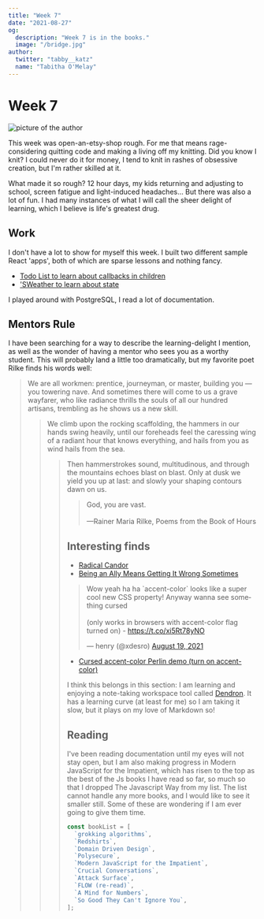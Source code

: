 ```yaml
---
title: "Week 7"
date: "2021-08-27"
og:
  description: "Week 7 is in the books."
  image: "/bridge.jpg"
author:
  twitter: "tabby__katz"
  name: "Tabitha O'Melay"
---
```


# Week 7

![picture of the author](/happy_friday.png)

This week was open-an-etsy-shop rough. For me that means rage-considering quitting code and making a living off my knitting. Did you know I knit? I could never do it for money, I tend to knit in rashes of obsessive creation, but I'm rather skilled at it.

What made it so rough? 12 hour days, my kids returning and adjusting to school, screen fatigue and light-induced headaches... But there was also a lot of fun. I had many instances of what I will call the sheer delight of learning, which I believe is life's greatest drug.

## Work

I don't have a lot to show for myself this week. I built two different sample React 'apps', both of which are sparse lessons and nothing fancy.

- [Todo List to learn about callbacks in children](https://github.com/tabbykatz/SimpleToDo)
- ['SWeather to learn about state](https://github.com/tabbykatz/-Sweather)

I played around with PostgreSQL, I read a lot of documentation.

## Mentors Rule

I have been searching for a way to describe the learning-delight I mention, as well as the wonder of having a mentor who sees you as a worthy student. This will probably land a little too dramatically, but my favorite poet Rilke finds his words well:

<blockquote>We are all workmen: prentice, journeyman,
or master, building you — you towering nave.
And sometimes there will come to us a grave
wayfarer, who like radiance thrills
the souls of all our hundred artisans,
trembling as he shows us a new skill.

<blockquote>We climb upon the rocking scaffolding,
the hammers in our hands swing heavily,
until our foreheads feel the caressing wing
of a radiant hour that knows everything,
and hails from you as wind hails from the sea.

<blockquote>Then hammerstrokes sound, multitudinous,
and through the mountains echoes blast on blast.
Only at dusk we yield you up at last:
and slowly your shaping contours dawn on us.

<blockquote>God, you are vast. <br><br> &mdash;Rainer Maria Rilke, Poems from the Book of Hours</blockquote>

## Interesting finds

- [Radical Candor](https://www.radicalcandor.com/blog/)
- [Being an Ally Means Getting It Wrong Sometimes](https://gsong.dev/articles/workplace-justice-ally/)

<blockquote class="twitter-tweet"><p lang="en" dir="ltr">Wow yeah ha ha `accent-color` looks like a super cool new CSS property! Anyway wanna see something cursed<br><br>(only works in browsers with accent-color flag turned on) - <a href="https://t.co/xi5Rt78yNO">https://t.co/xi5Rt78yNO</a> 
</p>

&mdash; henry (@xdesro) <a href="https://twitter.com/xdesro/status/1428386959806935049?ref_src=twsrc%5Etfw">August 19, 2021</a></blockquote> <script async src="https://platform.twitter.com/widgets.js" charset="utf-8"></script>

- [Cursed accent-color Perlin demo (turn on accent-color)](https://codepen.io/xdesro/pen/NWjQxeo)

I think this belongs in this section: I am learning and enjoying a note-taking workspace tool called [Dendron](https://www.dendron.so/). It has a learning curve (at least for me) so I am taking it slow, but it plays on my love of Markdown so!

## Reading

I've been reading documentation until my eyes will not stay open, but I am also making progress in Modern JavaScript for the Impatient, which has risen to the top as the best of the Js books I have read so far, so much so that I dropped The Javascript Way from my list. The list cannot handle any more books, and I would like to see it smaller still. Some of these are wondering if I am ever going to give them time.

```js
const bookList = [
  `grokking algorithms`,
  `Redshirts`,
  `Domain Driven Design`,
  `Polysecure`,
  `Modern JavaScript for the Impatient`,
  `Crucial Conversations`,
  `Attack Surface`,
  `FLOW (re-read)`,
  `A Mind for Numbers`,
  `So Good They Can't Ignore You`,
];
```
